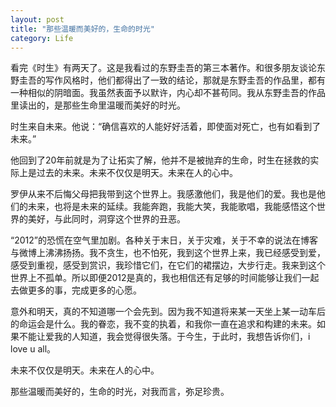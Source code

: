 ```yaml
---
layout: post
title: "那些温暖而美好的，生命的时光"
category: Life
---
```

看完《时生》有两天了。这是我看过的东野圭吾的第三本著作。和很多朋友谈论东野圭吾的写作风格时，他们都得出了一致的结论，那就是东野圭吾的作品里，都有一种相似的阴暗面。我虽然表面予以默许，内心却不甚苟同。我从东野圭吾的作品里读出的，是那些生命里温暖而美好的时光。

 时生来自未来。他说：“确信喜欢的人能好好活着，即使面对死亡，也有如看到了未来。”

他回到了20年前就是为了让拓实了解，他并不是被抛弃的生命，时生在拯救的实际上是过去的未来。未来不仅仅是明天。未来在人的心中。

罗伊从来不后悔父母把我带到这个世界上。我感激他们，我是他们的爱。我也是他们的未来，也将是未来的延续。我能奔跑，我能大笑，我能歌唱，我能感悟这个世界的美好，与此同时，洞穿这个世界的丑恶。

“2012”的恐慌在空气里加剧。各种关于末日，关于灾难，关于不幸的说法在博客与微博上沸沸扬扬。我不贪生，也不怕死，我到这个世界上来，我已经感受到爱，感受到重视，感受到赏识，我珍惜它们，在它们的裙摆边，大步行走。我来到这个世界上不孤单。所以即便2012是真的，我也相信还有足够的时间能够让我们一起去做更多的事，完成更多的心愿。

意外和明天，真的不知道哪一个会先到。因为我不知道将来某一天坐上某一动车后的命运会是什么。我的眷恋，我不变的执着，和我你一直在追求和构建的未来。如果不能让爱我的人知道，我会觉得很失落。于今生，于此时，我想告诉你们，i love u all。          

未来不仅仅是明天。未来在人的心中。

那些温暖而美好的，生命的时光，对我而言，弥足珍贵。